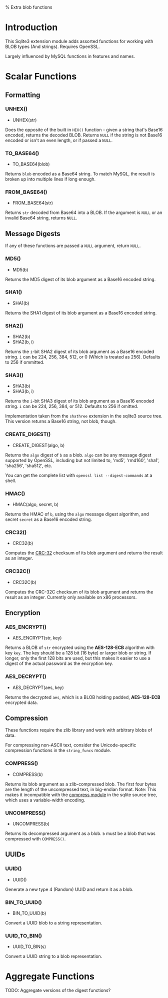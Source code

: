% Extra blob functions

Introduction
============

This Sqlite3 extension module adds assorted functions for working with
BLOB types (And strings). Requires OpenSSL.

Largely influenced by MySQL functions in features and names.

Scalar Functions
================

Formatting
----------

### UNHEX()

* UNHEX(str)

Does the opposite of the built in `HEX()` function - given a string
that's Base16 encoded, returns the decoded BLOB. Returns `NULL` if
the string is not Base16 encoded or isn't an even length, or if
passed a `NULL`.

### TO_BASE64()

* TO_BASE64(blob)

Returns `blob` encoded as a Base64 string. To match MySQL, the result
is broken up into multiple lines if long enough.

### FROM_BASE64()

* FROM_BASE64(str)

Returns `str` decoded from Base64 into a BLOB. If the argument is
`NULL` or an invalid Base64 string, returns `NULL`.

Message Digests
---------------

If any of these functions are passed a `NULL` argument, return `NULL`.

### MD5() ###

* MD5(b)

Returns the MD5 digest of its blob argument as a Base16 encoded string.

### SHA1() ####

* SHA1(b)

Returns the SHA1 digest of its blob argument as a Base16 encoded string.

### SHA2() ####

* SHA2(b)
* SHA2(b, i)

Returns the `i`-bit SHA2 digest of its blob argument as a Base16
encoded string. `i` can be 224, 256, 384, 512, or 0 (Which is treated
as 256). Defaults to 256 if ommitted.

### SHA3() ###

* SHA3(b)
* SHA3(b, i)

Returns the `i`-bit SHA3 digest of its blob argument as a Base16
encoded string.  `i` can be 224, 256, 384, or 512. Defaults to 256 if
omitted.

Implementation taken from the `shathree` extension in the sqlite3
source tree. This version returns a Base16 string, not blob, though.

### CREATE_DIGEST()

* CREATE_DIGEST(algo, b)

Returns the `algo` digest of `b` as a blob. `algo` can be any message
digest supported by OpenSSL, including but not limited to, 'md5', 'rmd160',
'sha1', 'sha256', 'sha512', etc.

You can get the complete list with `openssl list --digest-commands` at
a shell.

### HMAC()

* HMAC(algo, secret, b)

Returns the HMAC of `b`, using the `algo` message digest algorithm,
and secret `secret` as a Base16 encoded string.

### CRC32()

* CRC32(b)

Computes the [CRC-32] checksum of its blob argument and returns the
result as an integer.

[CRC-32]: https://en.wikipedia.org/wiki/Cyclic_redundancy_check

### CRC32C()

* CRC32C(b)

Computes the CRC-32C checksum of its blob argument and returns the
result as an integer. Currently only available on x86 processors.

Encryption
----------

### AES_ENCRYPT()

* AES_ENCRYPT(str, key)

Returns a BLOB of `str` encrypted using the **AES-128-ECB** algorithm
with key `key`. The key should be a 128 bit (16 byte) or larger blob
or string. If longer, only the first 128 bits are used, but this makes
it easier to use a digest of the actual password as the encryption
key.

### AES_DECRYPT()

* AES_DECRYPT(aes, key)

Returns the decrypted `aes`, which is a BLOB holding padded,
**AES-128-ECB** encrypted data.

Compression
-----------

These functions require the zlib library and work with arbitrary blobs
of data.

For compressing non-ASCII text, consider the Unicode-specific
compression functions in the `string_funcs` module.

### COMPRESS()

* COMPRESS(b)

Returns its blob argument as a zlib-compressed blob. The first four
bytes are the length of the uncompressed text, in big-endian
format. Note: This makes it incompatible with the [compress module] in
the sqlite source tree, which uses a variable-width encoding.

[compress module]: https://www3.sqlite.org/cgi/src/artifact/dd4f8a6d0baccff3

### UNCOMPRESS()

* UNCOMPRESS(b)

Returns its decompressed argument as a blob. `b` must be a blob that
was compressed with `COMPRESS()`.

UUIDs
-----

### UUID()

* UUID()

Generate a new type 4 (Random) UUID and return it as a blob.

### BIN_TO_UUID()

* BIN\_TO\_UUID(b)

Convert a UUID blob to a string representation.

### UUID_TO_BIN()

* UUID\_TO\_BIN(s)

Convert a UUID string to a blob representation.

Aggregate Functions
===================

TODO: Aggregate versions of the digest functions?
